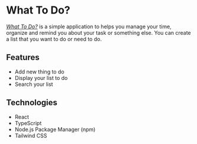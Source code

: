 # What To Do?

[_What To Do?_](https://what-todo-omega.vercel.app/) is a simple application to helps you manage your time, organize and remind you about your task or something else. You can create a list that you want to do or need to do.

## Features

- Add new thing to do
- Display your list to do
- Search your list

## Technologies

- React
- TypeScript
- Node.js Package Manager (npm)
- Tailwind CSS

